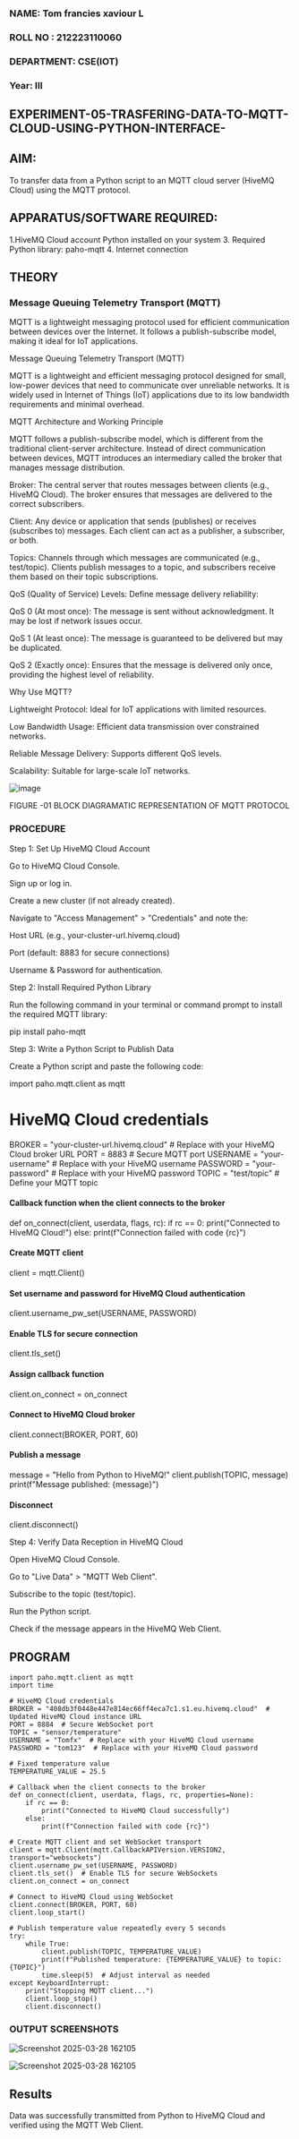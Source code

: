 ### NAME: Tom francies xaviour L
### ROLL NO : 212223110060
### DEPARTMENT: CSE(IOT)
### Year: III



## EXPERIMENT-05-TRASFERING-DATA-TO-MQTT-CLOUD-USING-PYTHON-INTERFACE-



## AIM:
To transfer data from a Python script to an MQTT cloud server (HiveMQ Cloud) using the MQTT protocol. 
## APPARATUS/SOFTWARE REQUIRED: 
1.HiveMQ Cloud account
Python installed on your system
3. Required Python library: paho-mqtt
4. Internet connection

## THEORY 
### Message Queuing Telemetry Transport (MQTT)
MQTT is a lightweight messaging protocol used for efficient communication between devices over the Internet. It follows a publish-subscribe model, making it ideal for IoT applications.


 Message Queuing Telemetry Transport (MQTT)

MQTT is a lightweight and efficient messaging protocol designed for small, low-power devices that need to communicate over unreliable networks. It is widely used in Internet of Things (IoT) applications due to its low bandwidth requirements and minimal overhead.

MQTT Architecture and Working Principle

MQTT follows a publish-subscribe model, which is different from the traditional client-server architecture. Instead of direct communication between devices, MQTT introduces an intermediary called the broker that manages message distribution.

Broker: The central server that routes messages between clients (e.g., HiveMQ Cloud). The broker ensures that messages are delivered to the correct subscribers.

Client: Any device or application that sends (publishes) or receives (subscribes to) messages. Each client can act as a publisher, a subscriber, or both.

Topics: Channels through which messages are communicated (e.g., test/topic). Clients publish messages to a topic, and subscribers receive them based on their topic subscriptions.

QoS (Quality of Service) Levels: Define message delivery reliability:

QoS 0 (At most once): The message is sent without acknowledgment. It may be lost if network issues occur.

QoS 1 (At least once): The message is guaranteed to be delivered but may be duplicated.

QoS 2 (Exactly once): Ensures that the message is delivered only once, providing the highest level of reliability.

Why Use MQTT?

Lightweight Protocol: Ideal for IoT applications with limited resources.

Low Bandwidth Usage: Efficient data transmission over constrained networks.

Reliable Message Delivery: Supports different QoS levels.

Scalability: Suitable for large-scale IoT networks.

![image](https://github.com/user-attachments/assets/d21bcc04-9617-43dc-8cce-1dda54ea4562)

FIGURE -01 BLOCK DIAGRAMATIC REPRESENTATION OF MQTT PROTOCOL


### PROCEDURE 

Step 1: Set Up HiveMQ Cloud Account

Go to HiveMQ Cloud Console.

Sign up or log in.

Create a new cluster (if not already created).

Navigate to "Access Management" > "Credentials" and note the:

Host URL (e.g., your-cluster-url.hivemq.cloud)

Port (default: 8883 for secure connections)

Username & Password for authentication.

Step 2: Install Required Python Library

Run the following command in your terminal or command prompt to install the required MQTT library:

pip install paho-mqtt

Step 3: Write a Python Script to Publish Data

Create a Python script and paste the following code:

import paho.mqtt.client as mqtt

# HiveMQ Cloud credentials
BROKER = "your-cluster-url.hivemq.cloud"  # Replace with your HiveMQ Cloud broker URL
PORT = 8883  # Secure MQTT port
USERNAME = "your-username"  # Replace with your HiveMQ username
PASSWORD = "your-password"  # Replace with your HiveMQ password
TOPIC = "test/topic"  # Define your MQTT topic

#### Callback function when the client connects to the broker
def on_connect(client, userdata, flags, rc):
    if rc == 0:
        print("Connected to HiveMQ Cloud!")
    else:
        print(f"Connection failed with code {rc}")

#### Create MQTT client
client = mqtt.Client()

#### Set username and password for HiveMQ Cloud authentication
client.username_pw_set(USERNAME, PASSWORD)

#### Enable TLS for secure connection
client.tls_set()

#### Assign callback function
client.on_connect = on_connect

#### Connect to HiveMQ Cloud broker
client.connect(BROKER, PORT, 60)

#### Publish a message
message = "Hello from Python to HiveMQ!"
client.publish(TOPIC, message)
print(f"Message published: {message}")

#### Disconnect
client.disconnect()

Step 4: Verify Data Reception in HiveMQ Cloud

Open HiveMQ Cloud Console.

Go to "Live Data" > "MQTT Web Client".

Subscribe to the topic (test/topic).

Run the Python script.

Check if the message appears in the HiveMQ Web Client.
## PROGRAM
```
import paho.mqtt.client as mqtt
import time

# HiveMQ Cloud credentials
BROKER = "408db3f0448e447e814ec66ff4eca7c1.s1.eu.hivemq.cloud"  # Updated HiveMQ Cloud instance URL
PORT = 8884  # Secure WebSocket port
TOPIC = "sensor/temperature"
USERNAME = "Tomfx"  # Replace with your HiveMQ Cloud username
PASSWORD = "tom123"  # Replace with your HiveMQ Cloud password

# Fixed temperature value
TEMPERATURE_VALUE = 25.5

# Callback when the client connects to the broker
def on_connect(client, userdata, flags, rc, properties=None):
    if rc == 0:
        print("Connected to HiveMQ Cloud successfully")
    else:
        print(f"Connection failed with code {rc}")

# Create MQTT client and set WebSocket transport
client = mqtt.Client(mqtt.CallbackAPIVersion.VERSION2, transport="websockets")
client.username_pw_set(USERNAME, PASSWORD)
client.tls_set()  # Enable TLS for secure WebSockets
client.on_connect = on_connect

# Connect to HiveMQ Cloud using WebSocket
client.connect(BROKER, PORT, 60)
client.loop_start()

# Publish temperature value repeatedly every 5 seconds
try:
    while True:
        client.publish(TOPIC, TEMPERATURE_VALUE)
        print(f"Published temperature: {TEMPERATURE_VALUE} to topic: {TOPIC}")
        time.sleep(5)  # Adjust interval as needed
except KeyboardInterrupt:
    print("Stopping MQTT client...")
    client.loop_stop()
    client.disconnect()

```

### OUTPUT SCREENSHOTS
![Screenshot 2025-03-28 162105](https://github.com/user-attachments/assets/956eb015-9d9e-4505-90a5-16d48d5a78f9)

![Screenshot 2025-03-28 162105](https://github.com/user-attachments/assets/49150de9-8b76-4b13-9ab1-ef91f297efe3)

## Results

Data was successfully transmitted from Python to HiveMQ Cloud and verified using the MQTT Web Client.
